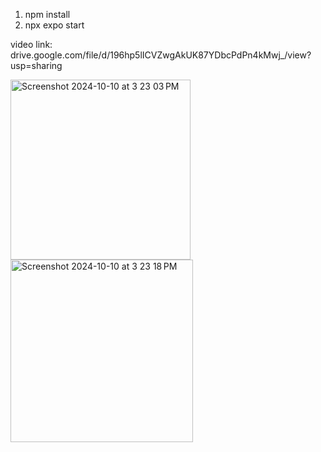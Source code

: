 1. npm install
2. npx expo start

video link: drive.google.com/file/d/196hp5lICVZwgAkUK87YDbcPdPn4kMwj_/view?usp=sharing

<img width="288" alt="Screenshot 2024-10-10 at 3 23 03 PM" src="https://github.com/user-attachments/assets/fb76e045-1852-4270-bdbd-afd18ec5d1b6">
<img width="292" alt="Screenshot 2024-10-10 at 3 23 18 PM" src="https://github.com/user-attachments/assets/c701adde-2dbc-490b-8b0b-4379b992b1cd">
